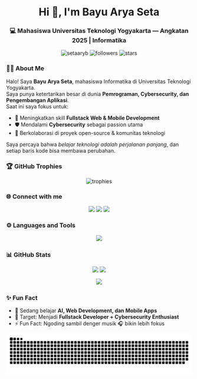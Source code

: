 <h1 align="center">Hi 👋, I'm Bayu Arya Seta</h1>
<h3 align="center">💻 Mahasiswa Universitas Teknologi Yogyakarta — Angkatan 2025 | Informatika</h3>

<p align="center">
  <img src="https://komarev.com/ghpvc/?username=setaaryb&label=Profile%20Views&color=0e75b6&style=for-the-badge" alt="setaaryb" />
  <img src="https://img.shields.io/github/followers/setaaryb?label=Followers&style=for-the-badge" alt="followers"/>
  <img src="https://img.shields.io/github/stars/setaaryb?label=Stars&style=for-the-badge" alt="stars"/>
</p>

### 👨‍💻 About Me
Halo! Saya **Bayu Arya Seta**, mahasiswa Informatika di Universitas Teknologi Yogyakarta.  
Saya punya ketertarikan besar di dunia **Pemrograman, Cybersecurity, dan Pengembangan Aplikasi**.  
Saat ini saya fokus untuk:
- 🚀 Meningkatkan skill **Fullstack Web & Mobile Development**
- 🛡️ Mendalami **Cybersecurity** sebagai passion utama
- 🤝 Berkolaborasi di proyek open-source & komunitas teknologi

Saya percaya bahwa *belajar teknologi adalah perjalanan panjang*, dan setiap baris kode bisa membawa perubahan.

### 🏆 GitHub Trophies
<p align="center">
  <img src="https://github-profile-trophy.vercel.app/?username=setaaryb&theme=dracula&no-frame=true&margin-w=15&margin-h=15" alt="trophies"/>
</p>

### 🌐 Connect with me
<p align="center">
  <a href="https://linkedin.com/in/bayu-arya-seta-88524b313"><img src="https://skillicons.dev/icons?i=linkedin" height="40"/></a>
  <a href="https://facebook.com/seto.sanwa.3"><img src="https://skillicons.dev/icons?i=facebook" height="40"/></a>
  <a href="https://instagram.com/aryastb_"><img src="https://skillicons.dev/icons?i=instagram" height="40"/></a>
</p>

### ⚙️ Languages and Tools
<p align="center">
  <img src="https://skillicons.dev/icons?i=python,php,js,cpp,cs,ruby,nodejs,react,nextjs,tailwind,html,css,mysql,docker,git,linux,figma,android,unity" />
</p>

### 📊 GitHub Stats
<p align="center">
  <img src="https://github-readme-stats.vercel.app/api?username=setaaryb&show_icons=true&theme=tokyonight&hide_border=true" height="180"/>
  <img src="https://github-readme-stats.vercel.app/api/top-langs/?username=setaaryb&layout=compact&theme=tokyonight&hide_border=true" height="180"/>
</p>

<p align="center">
  <img src="https://github-readme-streak-stats.herokuapp.com/?user=setaaryb&theme=tokyonight&hide_border=true" height="180"/>
</p>

### ✨ Fun Fact
- 🔭 Sedang belajar **AI, Web Development, dan Mobile Apps**  
- 🎯 Target: Menjadi **Fullstack Developer + Cybersecurity Enthusiast**  
- ⚡ Fun Fact: Ngoding sambil denger musik 🎧 bikin lebih fokus  

<p align="center">
  <img src="https://raw.githubusercontent.com/Platane/snk/output/github-contribution-grid-snake.svg" alt="snake animation" />
</p></p>
